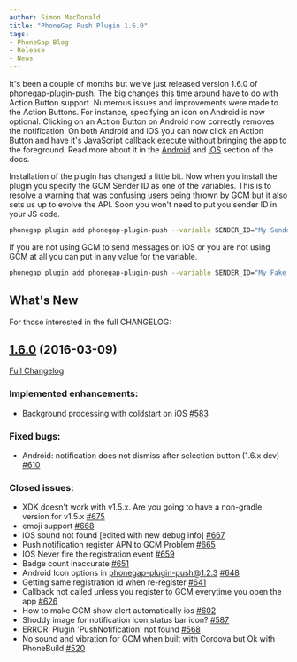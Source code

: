 ```yaml
---
author: Simon MacDonald
title: "PhoneGap Push Plugin 1.6.0"
tags:
- PhoneGap Blog
- Release
- News
---
```


It's been a couple of months but we've just released version 1.6.0 of phonegap-plugin-push. The big changes this time around have to do with Action Button support. Numerous issues and improvements were made to the Action Buttons. For instance, specifying an icon on Android is now optional. Clicking on an Action Button on Android now correctly removes the notification. On both Android and iOS you can now click an Action Button and have it's JavaScript callback execute without bringing the app to the foreground. Read more about it in the [Android](https://github.com/phonegap/phonegap-plugin-push/blob/master/docs/PAYLOAD.md#action-buttons) and [iOS](https://github.com/phonegap/phonegap-plugin-push/blob/master/docs/PAYLOAD.md#action-buttons-1) section of the docs.

Installation of the plugin has changed a little bit. Now when you install the plugin you specify the GCM Sender ID as one of the variables. This is to resolve a warning that was confusing users being thrown by GCM but it also sets us up to evolve the API. Soon you won't need to put you sender ID in your JS code.

```bash
phonegap plugin add phonegap-plugin-push --variable SENDER_ID="My Sender ID"
```

If you are not using GCM to send messages on iOS or you are not using GCM at all you can put in any value for the variable.

```bash
phonegap plugin add phonegap-plugin-push --variable SENDER_ID="My Fake Sender ID"
```

## What's New

For those interested in the full CHANGELOG:

## [1.6.0](https://github.com/phonegap/phonegap-plugin-push/tree/1.6.0) (2016-03-09)

[Full Changelog](https://github.com/phonegap/phonegap-plugin-push/compare/1.5.3...1.6.0)

### Implemented enhancements:

- Background processing with coldstart on iOS [\#583](https://github.com/phonegap/phonegap-plugin-push/issues/583)

### Fixed bugs:

- Android: notification does not dismiss after selection button \(1.6.x dev\) [\#610](https://github.com/phonegap/phonegap-plugin-push/issues/610)

### Closed issues:

- XDK doesn't work with v1.5.x. Are you going to have a non-gradle version for v1.5.x [\#675](https://github.com/phonegap/phonegap-plugin-push/issues/675)
- emoji support [\#668](https://github.com/phonegap/phonegap-plugin-push/issues/668)
- iOS sound not found \[edited with new debug info\] [\#667](https://github.com/phonegap/phonegap-plugin-push/issues/667)
- Push notification register APN to GCM Problem [\#665](https://github.com/phonegap/phonegap-plugin-push/issues/665)
- IOS Never fire the registration event [\#659](https://github.com/phonegap/phonegap-plugin-push/issues/659)
- Badge count inaccurate [\#651](https://github.com/phonegap/phonegap-plugin-push/issues/651)
- Android Icon options in phonegap-plugin-push@1.2.3  [\#648](https://github.com/phonegap/phonegap-plugin-push/issues/648)
- Getting same registration id when re-register  [\#641](https://github.com/phonegap/phonegap-plugin-push/issues/641)
- Callback not called unless you register to GCM everytime you open the app [\#626](https://github.com/phonegap/phonegap-plugin-push/issues/626)
- How to make GCM show alert automatically ios [\#602](https://github.com/phonegap/phonegap-plugin-push/issues/602)
- Shoddy image for notification icon,status bar icon? [\#587](https://github.com/phonegap/phonegap-plugin-push/issues/587)
- ERROR: Plugin 'PushNotification' not found [\#568](https://github.com/phonegap/phonegap-plugin-push/issues/568)
- No sound and vibration for GCM when built with Cordova but Ok with PhoneBuild [\#520](https://github.com/phonegap/phonegap-plugin-push/issues/520)
